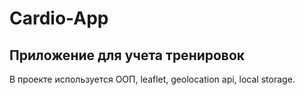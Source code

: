 # Cardio-App

## Приложение для учета тренировок

В проекте используется ООП, leaflet, geolocation api, local storage.
